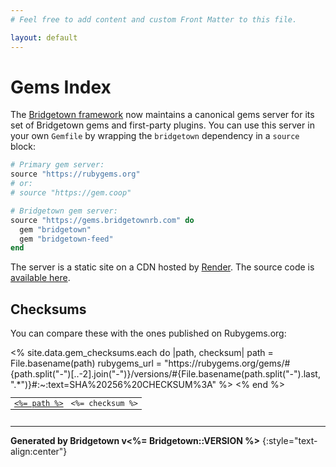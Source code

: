 ```yaml
---
# Feel free to add content and custom Front Matter to this file.

layout: default
---
```


# Gems Index

The [Bridgetown framework](https://www.bridgetownrb.com) now maintains a canonical gems server for its set of Bridgetown gems and first-party plugins. You can use this server in your own `Gemfile` by wrapping the `bridgetown` dependency in a `source` block: 

```ruby
# Primary gem server:
source "https://rubygems.org"
# or:
# source "https://gem.coop"

# Bridgetown gem server:
source "https://gems.bridgetownrb.com" do
  gem "bridgetown"
  gem "bridgetown-feed"
end
```

The server is a static site on a CDN hosted by [Render](https://render.com). The source code is [available here](https://github.com/bridgetownrb/gems-index).

## Checksums

You can compare these with the ones published on Rubygems.org:

<section style="overflow: auto">
<table style="width: 100%; font-size: 85%; font-family: ui-monospace, monospace;">
<% site.data.gem_checksums.each do |path, checksum|
  path = File.basename(path)
  rubygems_url = "https://rubygems.org/gems/#{path.split("-")[..-2].join("-")}/versions/#{File.basename(path.split("-").last, ".*")}#:~:text=SHA%20256%20CHECKSUM%3A"
%>
<tr>
  <td><a href="<%= rubygems_url %>" target="_blank"><%= path %></a></td>
  <td style="text-align: right"><%= checksum %></td>
</tr>
<% end %>
</table>
</section>

----

**Generated by Bridgetown v<%= Bridgetown::VERSION %>**
{:style="text-align:center"}
